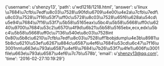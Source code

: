 {'username': u'shenzy13', 'path': u'wd1218/1218.html', 'answer': u'linux \u7684\u7cfb\u7edf\u8c03\u7528\u90fd\u6709\u4e00\u4e2a\u7cfb\u7edf\u8c03\u7528\u7f16\u53f7\uff0c\u5728\u8c03\u7528\u65f6\u628a\u54cd\u5e94\u7684\u7f16\u53f7\u5b58\u5165eax\u5bc4\u5b58\u5668\uff0c\u6240\u9700\u7684\u53c2\u6570\u4f9d\u6b21\u5b58\u5165ebx,ecx,edx\u5bc4\u5b58\u5668\uff0c\u7136\u540e\u8c03\u7528int 0x80\u5b8c\u6210\u7cfb\u7edf\u8c03\u7528\uff1bobjdump\u4e3b\u8981\u5b8c\u6210\u53ef\u6267\u884c\u6587\u4ef6\u7684\u53cd\u6c47\u7f16\u3001nm\u663e\u793a\u6587\u4ef6\u7684\u7b26\u53f7\u4fe1\u606f\u3001file\u663e\u793a\u6587\u4ef6\u7c7b\u578b', 'email': u'shenzy13@qq.com', 'time': '2016-02-27:10:19:29'}